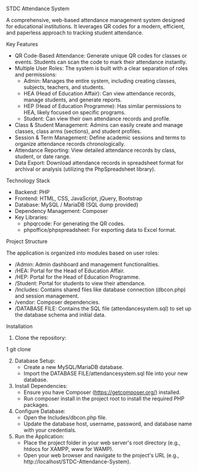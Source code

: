 STDC Attendance System

  A comprehensive, web-based attendance management system designed for educational
  institutions. It leverages QR codes for a modern, efficient, and paperless approach to
  tracking student attendance.

  Key Features


   * QR Code-Based Attendance: Generate unique QR codes for classes or events. Students can
     scan the code to mark their attendance instantly.
   * Multiple User Roles: The system is built with a clear separation of roles and
     permissions:
       * Admin: Manages the entire system, including creating classes, subjects, teachers,
         and students.
       * HEA (Head of Education Affair): Can view attendance records, manage students, and
         generate reports.
       * HEP (Head of Education Programme): Has similar permissions to HEA, likely focused on
         specific programs.
       * Student: Can view their own attendance records and profile.
   * Class & Student Management: Admins can easily create and manage classes, class arms
     (sections), and student profiles.
   * Session & Term Management: Define academic sessions and terms to organize attendance
     records chronologically.
   * Attendance Reporting: View detailed attendance records by class, student, or date range.
   * Data Export: Download attendance records in spreadsheet format for archival or analysis
     (utilizing the PhpSpreadsheet library).

  Technology Stack


   * Backend: PHP
   * Frontend: HTML, CSS, JavaScript, jQuery, Bootstrap
   * Database: MySQL / MariaDB (SQL dump provided)
   * Dependency Management: Composer
   * Key Libraries:
       * phpqrcode: For generating the QR codes.
       * phpoffice/phpspreadsheet: For exporting data to Excel format.

  Project Structure

  The application is organized into modules based on user roles:


   * /Admin: Admin dashboard and management functionalities.
   * /HEA: Portal for the Head of Education Affair.
   * /HEP: Portal for the Head of Education Programme.
   * /Student: Portal for students to view their attendance.
   * /Includes: Contains shared files like database connection (dbcon.php) and session
     management.
   * /vendor: Composer dependencies.
   * /DATABASE FILE: Contains the SQL file (attendancesystem.sql) to set up the database
     schema and initial data.

  Installation

   1. Clone the repository:


   1     git clone <your-repo-url>

   2. Database Setup:
       * Create a new MySQL/MariaDB database.
       * Import the DATABASE FILE/attendancesystem.sql file into your new database.
   3. Install Dependencies:
       * Ensure you have Composer (https://getcomposer.org/) installed.
       * Run composer install in the project root to install the required PHP packages.
   4. Configure Database:
       * Open the Includes/dbcon.php file.
       * Update the database host, username, password, and database name with your
         credentials.
   5. Run the Application:
       * Place the project folder in your web server's root directory (e.g., htdocs for
         XAMPP, www for WAMP).
       * Open your web browser and navigate to the project's URL (e.g.,
         http://localhost/STDC-Attendance-System).
